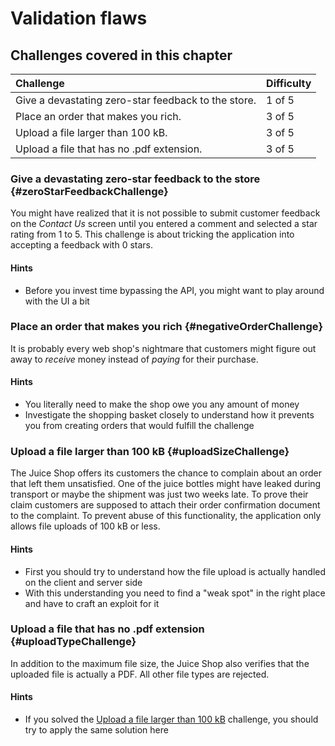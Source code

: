 # Validation flaws

## Challenges covered in this chapter

| Challenge                                           | Difficulty |
|:----------------------------------------------------|:-----------|
| Give a devastating zero-star feedback to the store. | 1 of 5     |
| Place an order that makes you rich.                 | 3 of 5     |
| Upload a file larger than 100 kB.                   | 3 of 5     |
| Upload a file that has no .pdf extension.           | 3 of 5     |

### Give a devastating zero-star feedback to the store {#zeroStarFeedbackChallenge}

You might have realized that it is not possible to submit customer
feedback on the _Contact Us_ screen until you entered a comment and
selected a star rating from 1 to 5. This challenge is about tricking the
application into accepting a feedback with 0 stars.

#### Hints

* Before you invest time bypassing the API, you might want to play
  around with the UI a bit

### Place an order that makes you rich {#negativeOrderChallenge}

It is probably every web shop's nightmare that customers might figure
out away to _receive_ money instead of _paying_ for their purchase.

#### Hints

* You literally need to make the shop owe you any amount of money
* Investigate the shopping basket closely to understand how it prevents
  you from creating orders that would fulfill the challenge

### Upload a file larger than 100 kB {#uploadSizeChallenge}

The Juice Shop offers its customers the chance to complain about an
order that left them unsatisfied. One of the juice bottles might have
leaked during transport or maybe the shipment was just two weeks late.
To prove their claim customers are supposed to attach their order
confirmation document to the complaint. To prevent abuse of this
functionality, the application only allows file uploads of 100 kB or
less.

#### Hints

* First you should try to understand how the file upload is actually
  handled on the client and server side
* With this understanding you need to find a "weak spot" in the right
  place and have to craft an exploit for it

### Upload a file that has no .pdf extension {#uploadTypeChallenge}

In addition to the maximum file size, the Juice Shop also verifies that
the uploaded file is actually a PDF. All other file types are rejected.

#### Hints

* If you solved the
  [Upload a file larger than 100 kB](#uploadSizeChallenge) challenge,
  you should try to apply the same solution here
